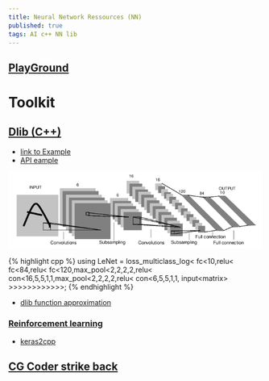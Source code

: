 ```yaml
---
title: Neural Network Ressources (NN)
published: true
tags: AI c++ NN lib
---
```

## [PlayGround](http://playground.tensorflow.org/)

# Toolkit

## [Dlib (C++)](https://github.com/davisking/dlib)

- [link to Example](http://dlib.net/dnn_introduction_ex.cpp.html)
- [API eample ](http://blog.dlib.net/2016/06/a-clean-c11-deep-learning-api.html)

![caption](/images/dlib-lenet5.png)

{% highlight cpp %}
using LeNet = loss_multiclass_log<
                fc<10,relu<
                fc<84,relu<
                fc<120,max_pool<2,2,2,2,relu<
                con<16,5,5,1,1,max_pool<2,2,2,2,relu<
                con<6,5,5,1,1,
                input<matrix<unsigned char>>
  				>>>>>>>>>>>>;
{% endhighlight %}

- [dlib function approximation](https://stackoverflow.com/questions/48661106/dlib-how-do-i-use-the-loss-mean-squared-multioutput-training-label-type)

### [Reinforcement learning](http://blog.dlib.net/2015/06/reinforcement-learning-control-and-3d.html)

- [keras2cpp](https://github.com/KongCang/keras2cpp)

## [CG Coder strike back](https://www.codingame.com/forum/t/neural-network-ressources/1667/12)
